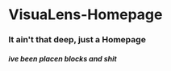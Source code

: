# VisuaLens-Homepage



### It ain't that deep, just a Homepage





##### ive been placen blocks and shit
